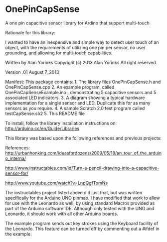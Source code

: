 OnePinCapSense
==============

A one pin capacitive sensor library for Ardino that support multi-touch

Rationale for this library:

I wanted to have an inexpensive and simple way to detect user touch of an object,
with the requirements of utilizing one pin per sensor, no user grounding, and allowing for 
multi-touch capabilities.  

Written by Alan Yorinks
  Copyright (c) 2013 Alan Yorinks All right reserved.

  
  Version .01 August 7, 2013


Manifest:
   This package contains:
     1. The library files OnePinCapSense.h and OnePinCapSense.cpp
     2. An example program, called OnePinCapSenseExample.ino , 
        demonstrating 5 capacitive sensors and 5 associated LED
        indicators.
     3. A diagram showing a typical hardware implementation for a 
        single sensor and LED. Duplicate this for as many sensors
        as you require.
     4. A sample Scratch 2.0 test program called testCapSense.sb2
     5. This README file
     
To install, follow the library installation instructions on:
     http://arduino.cc/en/Guide/Libraries
     

This library was based upon the following references and previous projects:

References: 
http://urbanhonking.com/ideasfordozens/2009/05/18/an_tour_of_the_arduino_interna/

http://www.instructables.com/id/Turn-a-pencil-drawing-into-a-capacitive-sensor-for/

http://www.youtube.com/watch?v=LnpQgfTomNs



The instructables project listed above did just that, 
but was written specifically for the Arduino UNO pinmap.
I have modified that work to allow for use with the Leonardo as well, by using 
standard Macros provided as part of the Arduino software IDE. Although only tested
with the UNO and Leonardo, it should work with all other Arduino boards.

The example program sends out key strokes using the Keyboard facility of the Leonardo.
This feature can be turned off by commenting out a #ifdef in the example.
